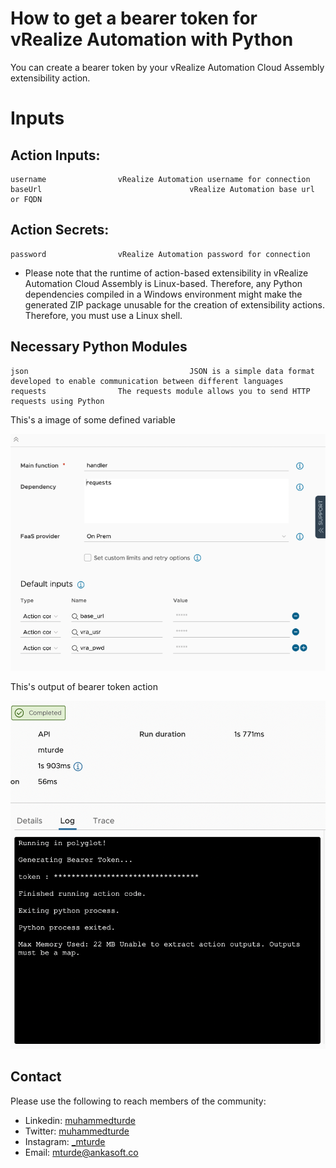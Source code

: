 # How to get a bearer token for vRealize Automation with Python

You can create a bearer token by your vRealize Automation Cloud Assembly extensibility action.

# Inputs
## Action Inputs:
    username				vRealize Automation username for connection
    baseUrl                                 vRealize Automation base url or FQDN
## Action Secrets:
    password				vRealize Automation password for connection   

* Please note that the runtime of action-based extensibility in vRealize Automation Cloud Assembly is Linux-based.
Therefore, any Python dependencies compiled in a Windows environment might make the generated ZIP package unusable for the creation of extensibility actions. Therefore, you must use a Linux shell.

## Necessary Python Modules
    json                                    JSON is a simple data format developed to enable communication between different languages
    requests				The requests module allows you to send HTTP requests using Python

This's a image of some defined variable

![inputAction](https://github.com/mturde-ankasoftco/vra-abx/blob/main/Bearer%20Token/media/inputAction.png)

This's output of bearer token action

![detailsAction](https://github.com/mturde-ankasoftco/vra-abx/blob/main/Bearer%20Token/media/detailsAction1.png)

## Contact

Please use the following to reach members of the community:

* Linkedin: [muhammedturde](https://www.linkedin.com/in/muhammedturde/)
* Twitter: [muhammedturde](https://twitter.com/muhammedturde)
* Instagram: [_mturde](https://www.instagram.com/_mturde/)
* Email: [mturde@ankasoft.co](mailto:mturde@ankasoft.co)
